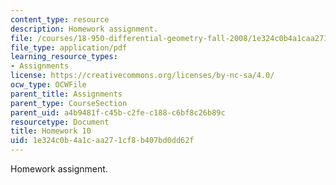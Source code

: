 ```yaml
---
content_type: resource
description: Homework assignment.
file: /courses/18-950-differential-geometry-fall-2008/1e324c0b4a1caa271cf8b407bd0dd62f_homework10.pdf
file_type: application/pdf
learning_resource_types:
- Assignments
license: https://creativecommons.org/licenses/by-nc-sa/4.0/
ocw_type: OCWFile
parent_title: Assignments
parent_type: CourseSection
parent_uid: a4b9481f-c45b-c2fe-c188-c6bf8c26b89c
resourcetype: Document
title: Homework 10
uid: 1e324c0b-4a1c-aa27-1cf8-b407bd0dd62f
---
```

Homework assignment.